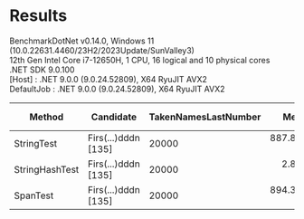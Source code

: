 ﻿# Results

BenchmarkDotNet v0.14.0, Windows 11 (10.0.22631.4460/23H2/2023Update/SunValley3)\
12th Gen Intel Core i7-12650H, 1 CPU, 16 logical and 10 physical cores\
.NET SDK 9.0.100\
  [Host]     : .NET 9.0.0 (9.0.24.52809), X64 RyuJIT AVX2\
  DefaultJob : .NET 9.0.0 (9.0.24.52809), X64 RyuJIT AVX2


| Method         | Candidate           | TakenNamesLastNumber | Mean       | Error      | StdDev     | Ratio | RatioSD | Allocated | Alloc Ratio |
|--------------- |-------------------- |--------------------- |-----------:|-----------:|-----------:|------:|--------:|----------:|------------:|
| StringTest     | Firs(...)dddn [135] | 20000                | 887.876 ms | 17.6677 ms | 33.1842 ms | 1.001 |    0.05 | 6710376 B |       1.000 |
| StringHashTest | Firs(...)dddn [135] | 20000                |   2.892 ms |  0.0370 ms |  0.0346 ms | 0.003 |    0.00 | 7130748 B |       1.063 |
| SpanTest       | Firs(...)dddn [135] | 20000                | 894.361 ms | 16.3457 ms | 26.8565 ms | 1.009 |    0.05 |     704 B |       0.000 |